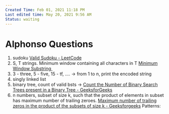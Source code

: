 ```yaml
---
Created Time: Feb 01, 2021 11:18 PM
Last edited time: May 20, 2021 9:56 AM
Status: waiting
---
```


# Alphonso Questions

1. sudoku [Valid Sudoku - LeetCode](Valid%20Sudoku%20-%20LeetCode%208b714b91421d4e4daa53ff37611594c3.md) 
2. S, T strings. Minimum window containing all characters in T [Minimum Window Substring ](Minimum%20Window%20Substring%20c1b8636410194f0bbd3e8972c2bd0956.md) 
3. 3 - three, 5 - five, 15 - tf, .... → from 1 to n, print the encoded string
4. singly linked list
5. binary tree, count of valid bsts → [Count the Number of Binary Search Trees present in a Binary Tree - GeeksforGeeks](Count%20the%20Number%20of%20Binary%20Search%20Trees%20present%20in%20537f1545528a49469e86ec421698a027.md) 
6. n numbers, subset of size k, such that the product of elements in subset has maximum number of trailing zeroes. [Maximum number of trailing zeros in the product of the subsets of size k - Geeksforgeeks](Maximum%20number%20of%20trailing%20zeros%20in%20the%20product%20of%20a5aacb4515814d8d81b1f5782bb2501d.md)
Patterns: 